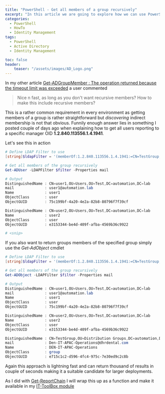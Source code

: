 ```yaml
---
title: "PowerShell - Get all members of a group recursively"
excerpt: "In this article we are going to explore how we can use PowerShell to get all members of a group even if nested"
categories:
  - PowerShell
  - HowTo
  - Identity Management
tags:
  - PowerShell
  - Active Directory
  - Identity Management

toc: false
header:
    teaser: "/assets/images/AD_Logo.png"
---
```


In my other article [Get-ADGroupMember : The operation returned because the timeout limit was exceeded](https://pscustomobject.github.io/powershell/powershell%20tips/Get-AdGroupMember-Timeout/) a user commented

> Nice n fast, as long as you don't want recursive members? How to make this include recursive members?

This is a rather common requirement in every environment as getting members of a group is rather straightforward but *discovering* indirect membership is not that obvious. Funnily enough answer lies in something I posted couple of days ago when explaining how to get all users reporting to a specific manager OID **1.2.840.113556.1.4.1941**.

Let's see this in action

```powershell
# Define LDAP Filter to use
[string]$ldapFilter = '(memberOf:1.2.840.113556.1.4.1941:=CN=TestGroup,OU=Groups,DC=automation,DC=lab)'

# Get all members of the group recursively
Get-ADUser -LDAPFilter $filter -Properties mail

# Output
DistinguishedName : CN=user1,OU=Users,OU=Test,DC=automation,DC=lab
mail              : user1@automation.lab
Name              : user1
ObjectClass       : user
ObjectGUID        : 75c199bf-4a20-4e2a-82b8-80796f7f39cf

DistinguishedName : CN=user2,OU=Users,OU=Test,DC=automation,DC=lab
Name              : user2
ObjectClass       : user
ObjectGUID        : e3153344-be4d-409f-afba-4569b36c9922

# <snip>
```

If you also want to return groups members of the specified group simply use the *Get-AdObject* cmdlet

```powershell
# Define LDAP Filter to use
[string]$ldapFilter = '(memberOf:1.2.840.113556.1.4.1941:=CN=TestGroup,OU=Groups,DC=automation,DC=lab)'

# Get all members of the group recursively
Get-ADObject -LDAPFilter $filter -Properties mail

# Output
DistinguishedName : CN=user1,OU=Users,OU=Test,DC=automation,DC=lab
mail              : user1@automation.lab
Name              : user1
ObjectClass       : user
ObjectGUID        : 75c199bf-4a20-4e2a-82b8-80796f7f39cf

DistinguishedName : CN=user2,OU=Users,OU=Test,DC=automation,DC=lab
Name              : user2
ObjectClass       : user
ObjectGUID        : e3153344-be4d-409f-afba-4569b36c9922

DistinguishedName : CN=TestGroup,OU=Distribution Groups,DC=automation,DC=lab
mail              : Den-IT-APAC-Operations@dhrdental.com
Name              : DEN-IT-APAC-Operations
ObjectClass       : group
ObjectGUID        : e715c1c2-d596-4fc4-975c-7e30ed9c2c8b
```

Again this approach is lightning fast and can return thousand of results in couple of seconds making it a suitable candidate for larger deployments.

As I did with [Get-ReportChain](https://pscustomobject.github.io/powershell/howto/identity%20management/PowerShell-Get-Users-Manager/) I will wrap this up as a function and make it available in my [IT-ToolBox module](https://github.com/PsCustomObject/IT-ToolBox)
